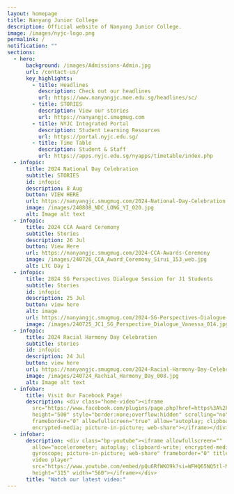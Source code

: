 ```yaml
---
layout: homepage
title: Nanyang Junior College
description: Official website of Nanyang Junior College.
image: /images/nyjc-logo.png
permalink: /
notification: ""
sections:
  - hero:
      background: /images/Admissions-Admin.jpg
      url: /contact-us/
      key_highlights:
        - title: Headlines
          description: Check out our headlines
          url: https://www.nanyangjc.moe.edu.sg/headlines/sc/
        - title: STORIES
          description: View our stories
          url: https://nanyangjc.smugmug.com
        - title: NYJC Integrated Portal
          description: Student Learning Resources
          url: https://portal.nyjc.edu.sg/
        - title: Time Table
          description: Student & Staff
          url: https://apps.nyjc.edu.sg/nyapps/timetable/index.php
  - infopic:
      title: 2024 National Day Celebration
      subtitle: STORIES
      id: infopic
      description: 8 Aug
      button: VIEW HERE
      url: https://nanyangjc.smugmug.com/2024-National-Day-Celebration
      image: /images/240808_NDC_LONG_YI_020.jpg
      alt: Image alt text
  - infopic:
      title: 2024 CCA Award Ceremony
      subtitle: Stories
      description: 26 Jul
      button: View Here
      url: https://nanyangjc.smugmug.com/2024-CCA-Awards-Ceremony
      image: /images/240726_CCA_Award_Ceremony_Sirui_153_web.jpg
      alt: LTC Day 1
  - infopic:
      title: 2024 SG Perspectives Dialogue Session for J1 Students
      subtitle: Stories
      id: infopic
      description: 25 Jul
      button: view here
      alt: image
      url: https://nanyangjc.smugmug.com/2024-SG-Perspectives-Dialogue-Session-for-J1-Students
      image: /images/240725_JC1_SG_Perspective_Dialogue_Vanessa_014.jpg
  - infopic:
      title: 2024 Racial Harmony Day Celebration
      subtitle: stories
      id: infopic
      description: 24 Jul
      button: view here
      url: https://nanyangjc.smugmug.com/2024-Racial-Harmony-Day-Celebration
      image: /images/240724_Rachial_Harmony_Day_008.jpg
      alt: Image alt text
  - infobar:
      title: Visit Our Facebook Page!
      description: <div class="home-video"><iframe
        src="https://www.facebook.com/plugins/page.php?href=https%3A%2F%2Fwww.facebook.com%2FNanyangjc%2F&tabs=timeline&width=340&height=500&small_header=false&adapt_container_width=true&hide_cover=false&show_facepile=true&appId"
        height="500" style="border:none;overflow:hidden" scrolling="no"
        frameborder="0" allowfullscreen="true" allow="autoplay; clipboard-write;
        encrypted-media; picture-in-picture; web-share"></iframe></div>
  - infobar:
      description: <div class="bp-youtube"><iframe allowfullscreen=""
        allow="accelerometer; autoplay; clipboard-write; encrypted-media;
        gyroscope; picture-in-picture; web-share" frameborder="0" title="YouTube
        video player"
        src="https://www.youtube.com/embed/pQu6RfWKO9k?si=WFHQ65NQ5tl-M84f"
        height="315" width="560"></iframe></div>
      title: "Watch our latest video:"
---
```

